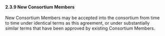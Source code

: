 #### 2\.3\.9 New Consortium Members


New Consortium Members may be accepted into the consortium from
time to time under identical terms as this agreement, or under
substantially similar terms that have been approved by existing
Consortium Members.


